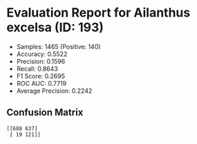 # Evaluation Report for Ailanthus excelsa (ID: 193)
- Samples: 1465 (Positive: 140)
- Accuracy: 0.5522
- Precision: 0.1596
- Recall: 0.8643
- F1 Score: 0.2695
- ROC AUC: 0.7719
- Average Precision: 0.2242

## Confusion Matrix
```
[[688 637]
 [ 19 121]]
```